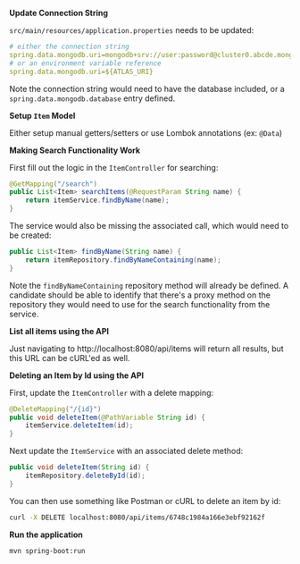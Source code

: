 **Update Connection String**

`src/main/resources/application.properties` needs to be updated:
```yml
# either the connection string
spring.data.mongodb.uri=mongodb+srv://user:password@cluster0.abcde.mongodb.net/spring
# or an environment variable reference
spring.data.mongodb.uri=${ATLAS_URI}
```

Note the connection string would need to have the database included, or a `spring.data.mongodb.database` entry defined.

**Setup `Item` Model**

Either setup manual getters/setters or use Lombok annotations (ex: `@Data`)

**Making Search Functionality Work**

First fill out the logic in the `ItemController` for searching:
```java
@GetMapping("/search")
public List<Item> searchItems(@RequestParam String name) {
    return itemService.findByName(name);
}
```

The service would also be missing the associated call, which would need to be created:
```java
public List<Item> findByName(String name) {
    return itemRepository.findByNameContaining(name);
}
```

Note the `findByNameContaining` repository method will already be defined. A candidate should be able to identify that there's a proxy method on the repository they would need to use for the search functionality from the service.

**List all items using the API**

Just navigating to http://localhost:8080/api/items will return all results, but this URL can be cURL'ed as well.

**Deleting an Item by Id using the API**

First, update the `ItemController` with a delete mapping:
```java
@DeleteMapping("/{id}")
public void deleteItem(@PathVariable String id) {
    itemService.deleteItem(id);
}
```

Next update the `ItemService` with an associated delete method:
```java
public void deleteItem(String id) {
    itemRepository.deleteById(id);
}
```

You can then use something like Postman or cURL to delete an item by id:
```bash
curl -X DELETE localhost:8080/api/items/6748c1984a166e3ebf92162f
```

**Run the application**

```bash
mvn spring-boot:run
```